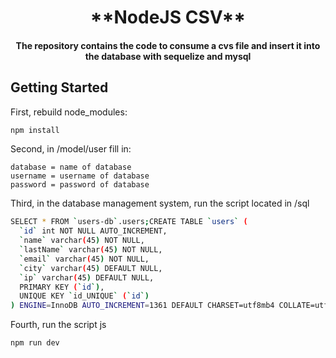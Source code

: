<h1 align="center">**NodeJS CSV**</h1>

<h4 align="center">The repository contains the code to consume a cvs file and insert it into the database with sequelize and mysql</h4>

## Getting Started

First, rebuild node_modules:

```bash
npm install
```

Second, in /model/user fill in:

```
database = name of database
username = username of database
password = password of database
```

Third, in the database management system, run the script located in /sql

```bash
SELECT * FROM `users-db`.users;CREATE TABLE `users` (
  `id` int NOT NULL AUTO_INCREMENT,
  `name` varchar(45) NOT NULL,
  `lastName` varchar(45) NOT NULL,
  `email` varchar(45) NOT NULL,
  `city` varchar(45) DEFAULT NULL,
  `ip` varchar(45) DEFAULT NULL,
  PRIMARY KEY (`id`),
  UNIQUE KEY `id_UNIQUE` (`id`)
) ENGINE=InnoDB AUTO_INCREMENT=1361 DEFAULT CHARSET=utf8mb4 COLLATE=utf8mb4_0900_ai_ci;
```

Fourth, run the script js

```bash
npm run dev
```
